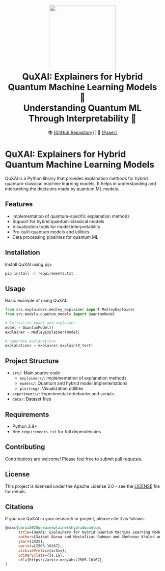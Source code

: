 <h1 align="center">
  <a href="https://github.com/GitsSaikat/QuXAI">
    <img src="figures/Logo.jpg" width="215" /></a><br>
  <b>QuXAI: Explainers for Hybrid Quantum Machine Learning Models 🔮</b><br>
  <b>Understanding Quantum ML Through Interpretability 🧬</b><br>
</h1>

<p align="center">
  📚 <a href="https://github.com/GitsSaikat/QuXAI">[GitHub Repository]</a> |
  📝 <a href="https://arxiv.org/abs/2505.10167">[Paper]</a>
</p>


# QuXAI: Explainers for Hybrid Quantum Machine Learning Models

QuXAI is a Python library that provides explanation methods for hybrid quantum-classical machine learning models. It helps in understanding and interpreting the decisions made by quantum ML models.

## Features

- Implementation of quantum-specific explanation methods
- Support for hybrid quantum-classical models
- Visualization tools for model interpretability
- Pre-built quantum models and utilities
- Data processing pipelines for quantum ML

## Installation

Install QuXAI using pip:

```bash
pip install -r requirements.txt
```

## Usage

Basic example of using QuXAI:

```python
from src.explainers.medley_explainer import MedleyExplainer
from src.models.quantum_models import QuantumModel

# Initialize model and explainer
model = QuantumModel()
explainer = MedleyExplainer(model)

# Generate explanations
explanations = explainer.explain(X_test)
```

## Project Structure

- `src/`: Main source code
  - `explainers/`: Implementation of explanation methods
  - `models/`: Quantum and hybrid model implementations
  - `plotting/`: Visualization utilities
- `experiments/`: Experimental notebooks and scripts
- `data/`: Dataset files

## Requirements

- Python 3.8+
- See `requirements.txt` for full dependencies

## Contributing

Contributions are welcome! Please feel free to submit pull requests.

## License

This project is licensed under the Apache License 2.0 - see the [LICENSE](LICENSE) file for details.

## Citations

If you use QuXAI in your research or project, please cite it as follows:

```bibtex
@misc{barua2025quxaiexplainershybridquantum,
      title={QuXAI: Explainers for Hybrid Quantum Machine Learning Models}, 
      author={Saikat Barua and Mostafizur Rahman and Shehenaz Khaled and Md Jafor Sadek and Rafiul Islam and Shahnewaz Siddique},
      year={2025},
      eprint={2505.10167},
      archivePrefix={arXiv},
      primaryClass={cs.LG},
      url={https://arxiv.org/abs/2505.10167}, 
}
```
